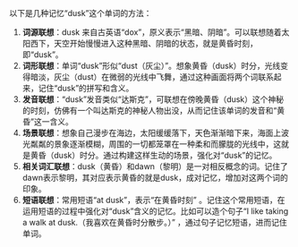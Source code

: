 以下是几种记忆“dusk”这个单词的方法：
1. **词源联想**：dusk 来自古英语“dox”，原义表示“黑暗、阴暗”。可以联想随着太阳西下，天空开始慢慢进入这种黑暗、阴暗的状态，就是黄昏时刻，即“dusk”。
2. **词形联想**：单词“dusk”形似“dust（灰尘）”。想象黄昏（dusk）时分，光线变得暗淡，灰尘（dust）在微弱的光线中飞舞，通过这种画面将两个词联系起来，记住“dusk”的拼写和含义。
3. **发音联想**：“dusk”发音类似“达斯克”，可联想在傍晚黄昏（dusk）这个神秘的时刻，仿佛有一个叫达斯克的神秘人物出没，从而记住该单词的发音和“黄昏”这一含义。
4. **场景联想**：想象自己漫步在海边，太阳缓缓落下，天色渐渐暗下来，海面上波光粼粼的景象逐渐模糊，周围的一切都笼罩在一种柔和而朦胧的光线中，这就是黄昏（dusk）时分。通过构建这样生动的场景，强化对“dusk”的记忆。
5. **相关词汇联想**：dusk（黄昏）和dawn（黎明）是一对相反概念的词。记住了dawn表示黎明，其对应表示黄昏的就是dusk，成对记忆，增加对这两个词的印象。 
6. **短语联想**：常用短语“at dusk”，表示“在黄昏时刻” 。记住这个常用短语，在运用短语的过程中强化对“dusk”含义的记忆。比如可以造个句子“I like taking a walk at dusk.（我喜欢在黄昏时分散步。）” ，通过句子记忆短语，进而记住单词。 